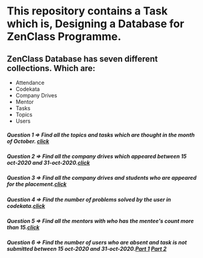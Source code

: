 # This repository contains a Task which is, Designing a Database for ZenClass Programme. 
<h2>ZenClass Database has seven different collections. Which are:</h2>
<ul>
  <li>Attendance</li>
  <li>Codekata</li>
  <li>Company Drives</li>
  <li>Mentor</li>
  <li>Tasks</li>
  <li>Topics</li>
  <li>Users</li>
</ul>

<h5>Question 1 => Find all the topics and tasks which are thought in the month of October. <a href="Images/task - 1.png">click</a></h5>
<h5>Question 2 => Find all the company drives which appeared between 15 oct-2020 and 31-oct-2020.<a href="Images/task - 2.png">click</a></h5>
<h5>Question 3 => Find all the company drives and students who are appeared for the placement.<a href="Images/task - 3.png">click</a></h5>
<h5>Question 4 => Find the number of problems solved by the user in codekata.<a href="Images/task - 4.png">click</a></h5>
<h5>Question 5 => Find all the mentors with who has the mentee's count more than 15.<a href="Images/task - 5.png">click</a></h5>
<h5>Question 6 => Find the number of users who are absent and task is not submitted  between 15 oct-2020 and 31-oct-2020.<a href="Images/task - 6a.png">Part 1</a>&nbsp;<a href="Images/task - 6b.png">Part 2</a></h5>